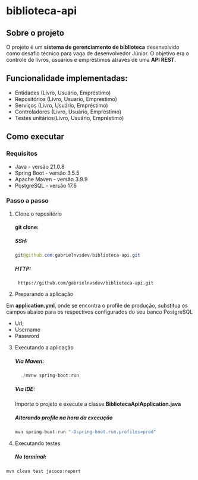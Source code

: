 # biblioteca-api

## Sobre o projeto

O projeto é um **sistema de gerenciamento de biblioteca** desenvolvido como desafio técnico para vaga de desenvolvedor Júnior. O objetivo era o controle de livros, usuários e empréstimos através de uma **API REST**.

## Funcionalidade implementadas:
* Entidades (Livro, Usuário, Empréstimo)
* Repositórios (Livro, Usuario, Emprestimo)
* Serviços (Livro, Usuário, Empréstimo)
* Controladores (Livro, Usuário, Empréstimo)
* Testes unitários(Livro, Usuário, Empréstimo)

## Como executar

### Requisitos
* Java - versão 21.0.8
* Spring Boot - versão 3.5.5
* Apache Maven - versão 3.9.9
* PostgreSQL - versão 17.6

### Passo a passo
1. Clone o repositório
   #### git clone:

   ##### SSH:
   
   ~~~java
   git@github.com:gabrielnvsdev/biblioteca-api.git
   ~~~
   
   ##### HTTP:
   
   ~~~  
    https://github.com/gabrielnvsdev/biblioteca-api.git
   ~~~


2. Preparando a aplicação
   
Em **application.yml**, onde se encontra o profile de produção, substitua os campos abaixo para os respectivos configurados do seu banco PostgreSQL

* Url;
* Username
* Password


3. Executando a aplicação
   
  	##### *Via Maven*:

   ~~~java
     ./mvnw spring-boot:run
   ~~~

  	 ##### *Via IDE*:
   
   Importe o projeto e execute a classe **BibliotecaApiApplication.java**

   ##### *Alterando profile na hora da execução*

   ~~~java
   mvn spring-boot:run "-Dspring-boot.run.profiles=prod"
   ~~~


5. Executando testes
   ##### *No terminal:*
~~~
mvn clean test jacoco:report
~~~
